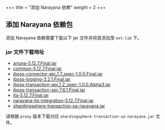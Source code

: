 +++
title = "添加 Narayana 依赖"
weight = 2
+++

## 添加 Narayana 依赖包

添加 Narayana 依赖需要下载以下 jar 文件并将其添加至 `ext-lib` 下。

### jar 文件下载地址

- [arjuna-5.12.7.Final.jar](https://repo1.maven.org/maven2/org/jboss/narayana/arjunacore/arjuna/5.12.7.Final/arjuna-5.12.7.Final.jar)
- [common-5.12.7.Final.jar](https://repo1.maven.org/maven2/org/jboss/narayana/common/5.12.7.Final/common-5.12.7.Final.jar)
- [jboss-connector-api_1.7_spec-1.0.0.Final.jar](https://repo1.maven.org/maven2/org/jboss/spec/javax/resource/jboss-connector-api_1.7_spec/1.0.0.Final/jboss-connector-api_1.7_spec-1.0.0.Final.jar)
- [jboss-logging-3.2.1.Final.jar](https://repo1.maven.org/maven2/org/jboss/logging/jboss-logging/3.2.1.Final/jboss-logging-3.2.1.Final.jar)
- [jboss-transaction-api_1.2_spec-1.0.0.Alpha3.jar](https://repo1.maven.org/maven2/org/jboss/spec/javax/transaction/jboss-transaction-api_1.2_spec/1.0.0.Alpha3/jboss-transaction-api_1.2_spec-1.0.0.Alpha3.jar)
- [jboss-transaction-spi-7.6.1.Final.jar](https://repo1.maven.org/maven2/org/jboss/jboss-transaction-spi/7.6.1.Final/jboss-transaction-spi-7.6.1.Final.jar)
- [jta-5.12.7.Final.jar](https://repo1.maven.org/maven2/org/jboss/narayana/jta/jta/5.12.7.Final/jta-5.12.7.Final.jar)
- [narayana-jts-integration-5.12.7.Final.jar](https://repo1.maven.org/maven2/org/jboss/narayana/jts/narayana-jts-integration/5.12.7.Final/narayana-jts-integration-5.12.7.Final.jar)
- [shardingsphere-transaction-xa-narayana.jar](https://mvnrepository.com/artifact/org.apache.shardingsphere/shardingsphere-transaction-xa-narayana)

请根据 `proxy` 版本下载对应 `shardingsphere-transaction-xa-narayana.jar` 文件。
